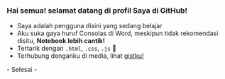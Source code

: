 ### Hai semua! selamat datang di profil Saya di GitHub!
<!-- ini adalah Repositori spesial **aflacake/aflacake**--> 

- Saya adalah pengguna disini yang sedang belajar
- Aku suka gaya huruf Consolas di Word, meskipun tidak rekomendasi disitu, **Notebook lebih cantik!**
- Tertarik dengan <code>.html</code>, <code>.css</code>, <code>.js</code> 🌱
- Terhubung denganku di media, lihat [gistku!](https://gist.github.com/aflacake/c847384165ab358d238eaf1acb8d2aa1#kumpulan-tautan)
<P> - Selesai - </P>
